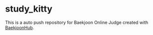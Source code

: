 # study_kitty
This is a auto push repository for Baekjoon Online Judge created with [BaekjoonHub](https://github.com/BaekjoonHub/BaekjoonHub).
